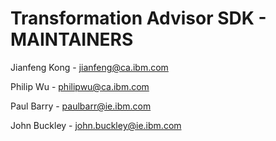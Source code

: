 # Transformation Advisor SDK - MAINTAINERS

Jianfeng Kong - jianfeng@ca.ibm.com

Philip Wu - philipwu@ca.ibm.com

Paul Barry - paulbarr@ie.ibm.com

John Buckley - john.buckley@ie.ibm.com

